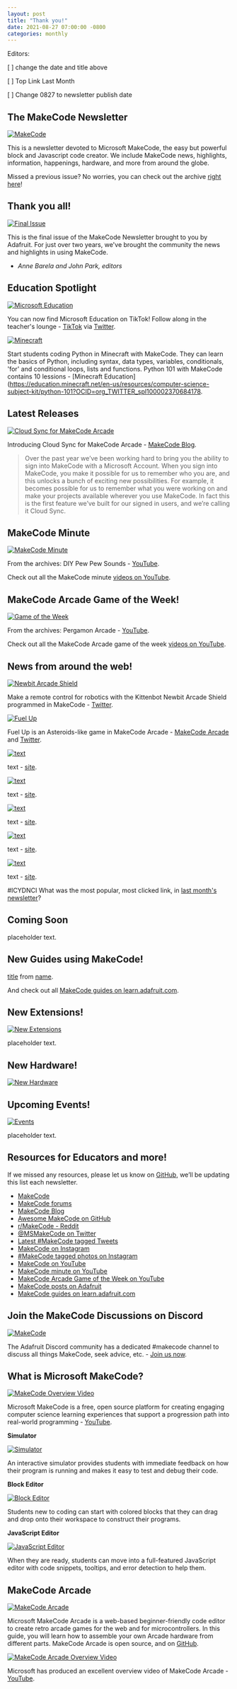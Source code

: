 ```yaml
---
layout: post
title: "Thank you!"
date: 2021-08-27 07:00:00 -0800
categories: monthly
---
```

Editors: 

[ ] change the date and title above

[ ] Top Link Last Month

[ ] Change 0827 to newsletter publish date

## The MakeCode Newsletter

[![MakeCode](/assets/20210827/20210827hero.png)](https://www.makecode.com)

This is a newsletter devoted to Microsoft MakeCode, the easy but powerful block and Javascript code creator. We include MakeCode news, highlights, information, happenings, hardware, and more from around the globe. 

Missed a previous issue? No worries, you can check out the archive [right here](http://makecode.adafruitdaily.com/)!

## Thank you all!

[![Final Issue](/assets/20210827/20210827feature.jpg)](https://www.makecode.com)

This is the final issue of the MakeCode Newsletter brought to you by Adafruit. For just over two years, we've brought the community the news and highlights in using MakeCode.

- *Anne Barela and John Park, editors*

## Education Spotlight

[![Microsoft Education](/assets/20210827/20210827tiktok.jpg)](https://www.tiktok.com/@microsoftedu?)

You can now find Microsoft Education on TikTok! Follow along in the teacher's lounge - [TikTok](https://www.tiktok.com/@microsoftedu?) via [Twitter](https://twitter.com/MicrosoftEDU/status/1427284048221773835).

[![Minecraft](/assets/20210827/20210827python.jpg)](https://education.minecraft.net/en-us/resources/computer-science-subject-kit/python-101?OCID=org_TWITTER_spl100002370684178)

Start students coding Python in Minecraft with MakeCode. They can learn the basics of Python, including syntax, data types, variables, conditionals, 'for' and conditional loops, lists and functions. Python 101 with MakeCode contains 10 lessions - [Minecraft Education](https://education.minecraft.net/en-us/resources/computer-science-subject-kit/python-101?OCID=org_TWITTER_spl100002370684178.

## Latest Releases

[![Cloud Sync for MakeCode Arcade](/assets/20210827/20210827sync.gif)](https://makecode.com/blog/arcade/in)

Introducing Cloud Sync for MakeCode Arcade - [MakeCode Blog](https://makecode.com/blog/arcade/in).

> Over the past year we’ve been working hard to bring you the ability to sign into MakeCode with a Microsoft Account. When you sign into MakeCode, you make it possible for us to remember who you are, and this unlocks a bunch of exciting new possibilities. For example, it becomes possible for us to remember what you were working on and make your projects available wherever you use MakeCode. In fact this is the first feature we’ve built for our signed in users, and we’re calling it Cloud Sync.

## MakeCode Minute

[![MakeCode Minute](/assets/20210827/20210827minute.jpg)](https://youtu.be/VTSH3SH2puI)

From the archives: DIY Pew Pew Sounds - [YouTube](https://youtu.be/VTSH3SH2puI).

Check out all the MakeCode minute [videos on YouTube](https://www.youtube.com/playlist?list=PLjF7R1fz_OOU5gFO10qxLlbtN0YzZTyvk).

## MakeCode Arcade Game of the Week!

[![Game of the Week](/assets/20210827/20210827gotw.jpg)](https://youtu.be/Qx7pUpjstgA)

From the archives: Pergamon Arcade - [YouTube](https://youtu.be/Qx7pUpjstgA).

Check out all the MakeCode Arcade game of the week [videos on YouTube](https://www.youtube.com/playlist?list=PLjF7R1fz_OOUpC_QY_Y5CmPKm-a5Cg4Qo).

## News from around the web!

[![Newbit Arcade Shield](/assets/20210827/20210827kitten.jpg)](https://twitter.com/KittenBot1/status/1429996268286214146)

Make a remote control for robotics with the Kittenbot Newbit Arcade Shield programmed in MakeCode - [Twitter](https://twitter.com/KittenBot1/status/1429996268286214146).

[![Fuel Up](/assets/20210827/20210827fuel.jpg)](https://arcade.makecode.com/77131-06932-06190-11352)

Fuel Up is an Asteroids-like game in MakeCode Arcade - [MakeCode Arcade](https://arcade.makecode.com/77131-06932-06190-11352) and [Twitter](https://twitter.com/MrChadBehnke/status/1418635766440382466).

[![text](/assets/20210827/20210827news.jpg)](url)

text - [site](url).

[![text](/assets/20210827/20210827news.jpg)](url)

text - [site](url).

[![text](/assets/20210827/20210827news.jpg)](url)

text - [site](url).

[![text](/assets/20210827/20210827news.jpg)](url)

text - [site](url).

[![text](/assets/20210827/20210827news.jpg)](url)

text - [site](url).

#ICYDNCI What was the most popular, most clicked link, in [last month's newsletter](https://link)?

## Coming Soon

placeholder text.

## New Guides using MakeCode!

[title](url) from [name](url).

And check out all [MakeCode guides on learn.adafruit.com](https://learn.adafruit.com/search?q=makecode).

## New Extensions!

[![New Extensions](/assets/20210827/20210827extension.jpg)](https://www.makecode.com)

placeholder text.

## New Hardware!

[![New Hardware](/assets/20210827/20210827hardware.jpg)](https://www.makecode.com)

## Upcoming Events!

[![Events](/assets/20210827/20210827event.jpg)](https://www.makecode.com)

placeholder text.

## Resources for Educators and more!

If we missed any resources, please let us know on [GitHub](https://github.com/adafruit/makecode-newsletter/issues), we’ll be updating this list each newsletter.

* [MakeCode](https://www.microsoft.com/en-us/makecode/)
* [MakeCode forums](https://forum.makecode.com/)
* [MakeCode Blog](https://makecode.com/blog)
* [Awesome MakeCode on GitHub](https://github.com/adafruit/awesome-makecode/blob/master/README.md)
* [r/MakeCode - Reddit](https://www.reddit.com/r/MakeCode/)
* [@MSMakeCode on Twitter](https://twitter.com/MSMakeCode)
* [Latest #MakeCode tagged Tweets](https://twitter.com/search?q=%23makecode&src=typed_query&f=live)
* [MakeCode on Instagram](https://www.instagram.com/makecode/)
* [#MakeCode tagged photos on Instagram](https://www.instagram.com/explore/tags/makecode/)
* [MakeCode on YouTube](https://www.youtube.com/channel/UCye7YlvFUUQ1dSy0WZZ1T_Q)
* [MakeCode minute on YouTube](https://www.youtube.com/playlist?list=PLjF7R1fz_OOU5gFO10qxLlbtN0YzZTyvk)
* [MakeCode Arcade Game of the Week on YouTube](https://www.youtube.com/playlist?list=PLjF7R1fz_OOUpC_QY_Y5CmPKm-a5Cg4Qo)
* [MakeCode posts on Adafruit](https://blog.adafruit.com/category/makecode/)
* [MakeCode guides on learn.adafruit.com](https://learn.adafruit.com/search?q=makecode)

## Join the MakeCode Discussions on Discord

[![MakeCode](/assets/20210827/20210827makecodediscord.png)](https://discord.gg/XPa7R6)

The Adafruit Discord community has a dedicated #makecode channel to discuss all things MakeCode, seek advice, etc. - [Join us now](https://discord.gg/XPa7R6).

## What is Microsoft MakeCode?

[![MakeCode Overview Video](/assets/20210827/20210827makecode.jpg)](https://www.youtube.com/watch?v=ZegjmbyBUs8)

Microsoft MakeCode is a free, open source platform for creating engaging computer science learning experiences that support a progression path into real-world programming - [YouTube](https://www.youtube.com/watch?v=ZegjmbyBUs8).

**Simulator**

[![Simulator](/assets/20210827/20210827sim.jpg)](https://www.microsoft.com/en-us/makecode/about)

An interactive simulator provides students with immediate feedback on how their program is running and makes it easy to test and debug their code.

**Block Editor**

[![Block Editor](/assets/20210827/20210827block.jpg)](https://www.microsoft.com/en-us/makecode/about)

Students new to coding can start with colored blocks that they can drag and drop onto their workspace to construct their programs.

**JavaScript Editor**

[![JavaScript Editor](/assets/20210827/20210827jsed.jpg)](https://www.microsoft.com/en-us/makecode/about)

When they are ready, students can move into a full-featured JavaScript editor with code snippets, tooltips, and error detection to help them.

## MakeCode Arcade

[![MakeCode Arcade](/assets/20210827/20210827arcade.png)](https://arcade.makecode.com/)

Microsoft MakeCode Arcade is a web-based beginner-friendly code editor to create retro arcade games for the web and for microcontrollers. In this guide, you will learn how to assemble your own Arcade hardware from different parts. MakeCode Arcade is open source, and on [GitHub](https://github.com/microsoft/pxt-arcade).

[![MakeCode Arcade Overview Video](/assets/20210827/20210827makecode-arcade.jpg)](https://www.youtube.com/watch?v=UCq1VUIqpHI)

Microsoft has produced an excellent overview video of MakeCode Arcade - [YouTube](https://www.youtube.com/watch?v=UCq1VUIqpHI).
